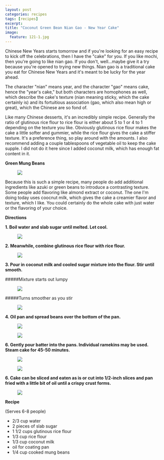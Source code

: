```yaml
---
layout: post
categories: recipes
tags: [recipes]
excerpt: 
title: "Coconut Green Bean Nian Gao - New Year Cake"
image:
  feature: 121-1.jpg
---
```


Chinese New Years starts tomorrow and if you're looking for an easy recipe to kick off the celebrations, then I have the "cake" for you.  If you like mochi, then you're going to like nian gao. If you don't, well...maybe give it a try because you're opened to trying new things.  Nian gao is a traditional cake you eat for Chinese New Years and it's meant to be lucky for the year ahead.  

The character "nian" means year, and the character "gao" means  cake, hence the "year's cake," but both characters are homophones as well, which describe the cake's texture (nian meaning sticky, which the cake certainly is) and its fortuitious association (gao, which also mean high or great), which the Chinese are so fond of.  

Like many Chinese desserts, it's an incredibly simple recipe.  Generally the ratio of glutinous rice flour to rice flour is either about 5 to 1 or 4 to 1 depending on the texture you like. Obviously glutinous rice flour makes the cake a little softer and gummier, while the rice flour gives the cake a stiffer texture.  It's a preference thing, so play around with the amounts.  I also recommend adding a couple tablespoons of vegetable oil to keep the cake supple.  I did not do it here since I added coconut milk, which has enough fat content in it.

__Green Mung Beans__

<figure> <img src='/images/121-13.JPG'> </figure>

Because this is such a simple recipe, many people do add additional ingredients like azuki or green beans to introduce a contrasting texture.  Some people add flavoring like almond extract or coconut.  The one I'm doing today uses coocnut milk, which gives the cake a creamier flavor and texture, which I like.  You could certainly do the whole cake with just water or the flavoring of your choice.  

__Directions__

__1. Boil water and slab sugar until melted. Let cool.__

<figure> <img src='/images/121-3.jpg'> </figure>

__2. Meanwhile, combine glutinous rice flour with rice flour.__

<figure> <img src='/images/121-2.jpg'> </figure>

__3. Pour in coconut milk and cooled sugar mixture into the flour. Stir until smooth.__

#####Mixture starts out lumpy
<figure> <img src='/images/121-4.jpg'> </figure>

#####Turns smoother as you stir
<figure> <img src='/images/121-5.jpg'> </figure>

__4. Oil pan and spread beans over the bottom of the pan.__

<figure> <img src='/images/121-6.jpg'> </figure>

<figure> <img src='/images/121-7.jpg'> </figure>

__6. Gently pour batter into the pans.  Individual ramekins may be used. Steam cake for 45-50 minutes.__

<figure> <img src='/images/121-8.jpg'> </figure>

<figure> <img src='/images/121-9.jpg'> </figure>

__6. Cake can be sliced and eaten as is or cut into 1/2-inch slices and pan fried with a little bit of oil until a crispy crust forms.__

<figure> <img src='/images/121-10.jpg'> </figure>

<section class='recipe'>
<p><strong>Recipe</strong></p>

<p>(Serves 6-8 people)</p>

<ul><li>2/3 cup water</li><li>2 pieces of slab sugar</li><li>1 1/2 cups glutinous rice flour</li><li>1/3 cup rice flour</li><li>1/3 cup coconut milk</li><li>oil for coating pan</li><li>1/4 cup cooked mung beans</li></ul></section>